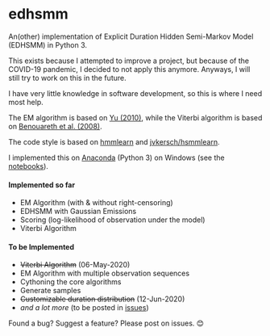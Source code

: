 # edhsmm
An(other) implementation of Explicit Duration Hidden Semi-Markov Model (EDHSMM) in Python 3.

This exists because I attempted to improve a project, but because of the COVID-19 pandemic, I decided to not apply this anymore. Anyways, I will still try to work on this in the future.

I have very little knowledge in software development, so this is where I need most help.

The EM algorithm is based on [Yu (2010)](https://www.sciencedirect.com/science/article/pii/S0004370209001416), while the Viterbi algorithm is based on [Benouareth et al. (2008)](https://link.springer.com/article/10.1155/2008/247354).

The code style is based on [hmmlearn](https://github.com/hmmlearn/hmmlearn) and [jvkersch/hsmmlearn](https://github.com/jvkersch/hsmmlearn).

I implemented this on [Anaconda](https://www.anaconda.com/products/individual) (Python 3) on Windows (see the [notebooks](https://github.com/poypoyan/edhsmm/tree/master/notebooks)).

#### Implemented so far
- EM Algorithm (with & without right-censoring) 
- EDHSMM with Gaussian Emissions
- Scoring (log-likelihood of observation under the model)
- Viterbi Algorithm

#### To be Implemented
- ~~Viterbi Algorithm~~ (06-May-2020)
- EM Algorithm with multiple observation sequences
- Cythoning the core algorithms
- Generate samples
- ~~Customizable duration distribution~~ (12-Jun-2020)
- *and a lot more* (to be posted in [issues](https://github.com/poypoyan/edhmm/issues))

 Found a bug? Suggest a feature? Please post on issues. 😊
